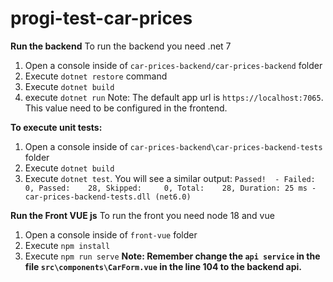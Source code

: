 # progi-test-car-prices

**Run the backend**
To run the backend you need .net 7

 1. Open a console inside of `car-prices-backend/car-prices-backend` folder
 2. Execute `dotnet restore` command
 3. Execute `dotnet build`
 4. execute `dotnet run`
 Note: The default app url is `https://localhost:7065`. This value need to be configured in the frontend.

**To execute unit tests:**
 1. Open a console inside of `car-prices-backend\car-prices-backend-tests` folder
 2. Execute `dotnet build`
 3. Execute `dotnet test`. You will see a similar output: `Passed!  - Failed:     0, Passed:    28, Skipped:     0, Total:    28, Duration: 25 ms - car-prices-backend-tests.dll (net6.0)`

**Run the Front VUE js**
To run the front you need node 18 and vue

 1. Open a console inside of `front-vue` folder
 2. Execute `npm install`
 3. Execute `npm run serve`
**Note: Remember change the `api service` in the file `src\components\CarForm.vue` in the line 104 to the backend api.**
